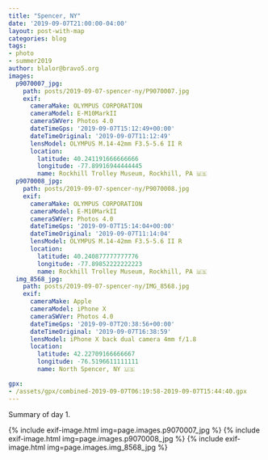 ```yaml
---
title: "Spencer, NY"
date: '2019-09-07T21:00:00-04:00'
layout: post-with-map
categories: blog
tags:
- photo
- summer2019
author: blalor@bravo5.org
images:
  p9070007_jpg:
    path: posts/2019-09-07-spencer-ny/P9070007.jpg
    exif:
      cameraMake: OLYMPUS CORPORATION
      cameraModel: E-M10MarkII
      cameraSWVer: Photos 4.0
      dateTimeGps: '2019-09-07T15:12:49+00:00'
      dateTimeOriginal: '2019-09-07T11:12:49'
      lensModel: OLYMPUS M.14-42mm F3.5-5.6 II R
      location:
        latitude: 40.241191666666666
        longitude: -77.89916944444445
        name: Rockhill Trolley Museum, Rockhill, PA 🇺🇸
  p9070008_jpg:
    path: posts/2019-09-07-spencer-ny/P9070008.jpg
    exif:
      cameraMake: OLYMPUS CORPORATION
      cameraModel: E-M10MarkII
      cameraSWVer: Photos 4.0
      dateTimeGps: '2019-09-07T15:14:04+00:00'
      dateTimeOriginal: '2019-09-07T11:14:04'
      lensModel: OLYMPUS M.14-42mm F3.5-5.6 II R
      location:
        latitude: 40.240877777777776
        longitude: -77.89852222222223
        name: Rockhill Trolley Museum, Rockhill, PA 🇺🇸
  img_8568_jpg:
    path: posts/2019-09-07-spencer-ny/IMG_8568.jpg
    exif:
      cameraMake: Apple
      cameraModel: iPhone X
      cameraSWVer: Photos 4.0
      dateTimeGps: '2019-09-07T20:38:56+00:00'
      dateTimeOriginal: '2019-09-07T16:38:59'
      lensModel: iPhone X back dual camera 4mm f/1.8
      location:
        latitude: 42.22709166666667
        longitude: -76.5196611111111
        name: North Spencer, NY 🇺🇸

gpx:
- /assets/gpx/combined-2019-09-07T06:19:58-2019-09-07T15:44:40.gpx
---
```


Summary of day 1. 

{% include exif-image.html img=page.images.p9070007_jpg %}
{% include exif-image.html img=page.images.p9070008_jpg %}
{% include exif-image.html img=page.images.img_8568_jpg %}
